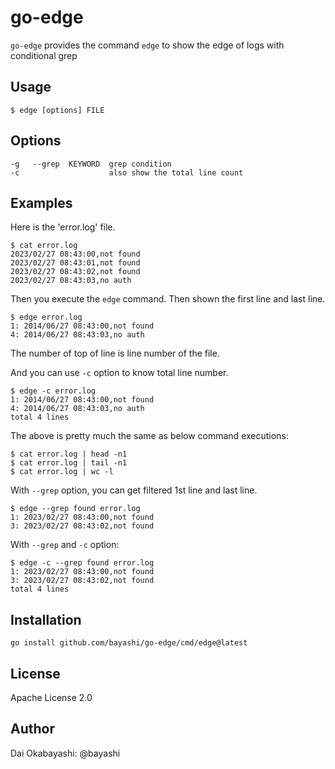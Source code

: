# go-edge

`go-edge` provides the command `edge` to show the edge of logs with conditional grep

## Usage

    $ edge [options] FILE

## Options

    -g   --grep  KEYWORD  grep condition
    -c                    also show the total line count

## Examples

Here is the 'error.log' file.

    $ cat error.log
    2023/02/27 08:43:00,not found
    2023/02/27 08:43:01,not found
    2023/02/27 08:43:02,not found
    2023/02/27 08:43:03,no auth

Then you execute the `edge` command. Then shown the first line and last line.

    $ edge error.log
    1: 2014/06/27 08:43:00,not found
    4: 2014/06/27 08:43:03,no auth

The number of top of line is line number of the file.

And you can use `-c` option to know total line number.

    $ edge -c error.log
    1: 2014/06/27 08:43:00,not found
    4: 2014/06/27 08:43:03,no auth
    total 4 lines

The above is pretty much the same as below command executions:

    $ cat error.log | head -n1
    $ cat error.log | tail -n1
    $ cat error.log | wc -l

With `--grep` option, you can get filtered 1st line and last line.

    $ edge --grep found error.log
    1: 2023/02/27 08:43:00,not found
    3: 2023/02/27 08:43:02,not found

With `--grep` and `-c` option:

    $ edge -c --grep found error.log
    1: 2023/02/27 08:43:00,not found
    3: 2023/02/27 08:43:02,not found
    total 4 lines

## Installation

    go install github.com/bayashi/go-edge/cmd/edge@latest

## License

Apache License 2.0

## Author

Dai Okabayashi: @bayashi
